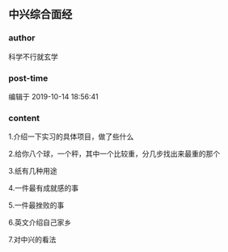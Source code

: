 ## 中兴综合面经
### author 
科学不行就玄学
### post-time 

编辑于  2019-10-14 18:56:41
### content 
<div class="post-topic-des nc-post-content">
 <p>
  1.介绍一下实习的具体项目，做了些什么
 </p>
 <p>
  2.给你八个球，一个秤，其中一个比较重，分几步找出来最重的那个
 </p>
 <p>
  3.纸有几种用途
 </p>
 <p>
  4.一件最有成就感的事
 </p>
 <p>
  5.一件最挫败的事
 </p>
 <p>
  6.英文介绍自己家乡
 </p>
 <p>
  7.对中兴的看法
 </p>
 <p>
  <br/>
 </p>
</div>
